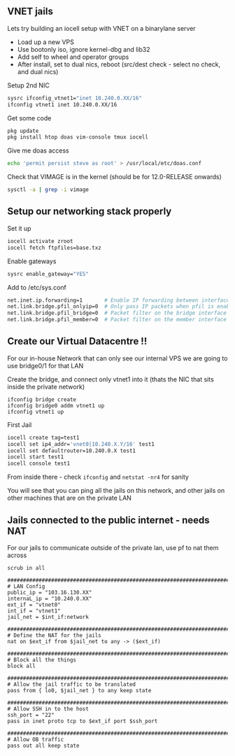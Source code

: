 ## VNET jails

Lets try building an iocell setup with VNET on a binarylane server

- Load up a new VPS
- Use bootonly iso, ignore kernel-dbg and lib32
- Add self to wheel and operator groups
- After install, set to dual nics, reboot (src/dest check - select no check, and dual nics)

Setup 2nd NIC

```bash
sysrc ifconfig_vtnet1="inet 10.240.0.XX/16"
ifconfig vtnet1 inet 10.240.0.XX/16
```

Get some code

```bash
pkg update
pkg install htop doas vim-console tmux iocell
```

Give me doas access
```bash
echo 'permit persist steve as root' > /usr/local/etc/doas.conf
```

Check that VIMAGE is in the kernel (should be for 12.0-RELEASE onwards)

```bash
sysctl -a | grep -i vimage
```

## Setup our networking stack properly

Set it up

```bash
iocell activate zroot
iocell fetch ftpfiles=base.txz
```

Enable gateways
```bash
sysrc enable_gateway="YES"
```

Add to /etc/sys.conf
```bash
net.inet.ip.forwarding=1       # Enable IP forwarding between interfaces
net.link.bridge.pfil_onlyip=0  # Only pass IP packets when pfil is enabled
net.link.bridge.pfil_bridge=0  # Packet filter on the bridge interface
net.link.bridge.pfil_member=0  # Packet filter on the member interface
```

## Create our Virtual Datacentre !!

For our in-house Network that can only see our internal VPS
we are going to use bridge0/1 for that LAN

Create the bridge, and connect only vtnet1 into it (thats the NIC that sits inside the private network)
```
ifconfig bridge create
ifconfig bridge0 addm vtnet1 up
ifconfig vtnet1 up
```

First Jail
```bash
iocell create tag=test1
iocell set ip4_addr='vnet0|10.240.X.Y/16' test1
iocell set defaultrouter=10.240.0.X test1
iocell start test1
iocell console test1
```

From inside there - check `ifconfig` and `netstat -nr4` for sanity

You will see that you can ping all the jails on this network, and other jails on other machines 
that are on the private LAN

## Jails connected to the public internet - needs NAT

For our jails to communicate outside of the private lan, use pf to nat them across

```
scrub in all

#########################################################################
# LAN Config
public_ip = "103.16.130.XX"
internaL_ip = "10.240.0.XX"
ext_if = "vtnet0"
int_if = "vtnet1"
jail_net = $int_if:network

#########################################################################
# Define the NAT for the jails
nat on $ext_if from $jail_net to any -> ($ext_if)

#########################################################################
# Block all the things
block all

#########################################################################
# Allow the jail traffic to be translated
pass from { lo0, $jail_net } to any keep state

#########################################################################
# Allow SSH in to the host
ssh_port = "22"
pass in inet proto tcp to $ext_if port $ssh_port

#########################################################################
# Allow OB traffic
pass out all keep state
```


